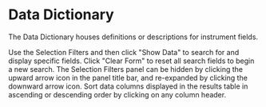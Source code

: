 # Data Dictionary

The Data Dictionary houses definitions or descriptions for instrument fields.

Use the Selection Filters and then click "Show Data" to search for and display specific fields.  Click "Clear Form" to reset all search fields to begin a new search.  The Selection Filters panel can be hidden by clicking the upward arrow icon in the panel title bar, and re-expanded by clicking the downward arrow icon.  Sort data columns displayed in the results table in ascending or descending order by clicking on any column header.
